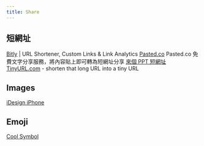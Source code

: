 ```yaml
---
title: Share
---
```


## 短網址

[Bitly](https://bitly.com/) | URL Shortener, Custom Links & Link Analytics
[Pasted.co](http://pasted.co/)  Pasted.co 免費文字分享服務，將內容貼上即可轉為短網址分享
[來個 PPT 短網址](https://ppt.cc/)  
[TinyURL.com](https://tinyurl.com/) - shorten that long URL into a tiny URL

## Images

[iDesign iPhone](http://idesigniphone.com/)  

## Emoji 

[Cool Symbol](https://coolsymbol.com/)  